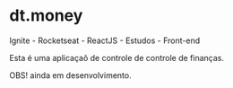 # dt.money 

Ignite - Rocketseat - ReactJS - Estudos - Front-end

Esta é uma aplicaçaõ de controle de controle de finanças.

OBS! ainda em desenvolvimento.
